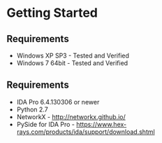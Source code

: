 # Getting Started #

## Requirements ##
  * Windows XP SP3 - Tested and Verified
  * Windows 7 64bit - Tested and Verified

## Requirements ##
  * IDA Pro 6.4.130306 or newer
  * Python 2.7
  * NetworkX - http://networkx.github.io/
  * PySide for IDA Pro - https://www.hex-rays.com/products/ida/support/download.shtml